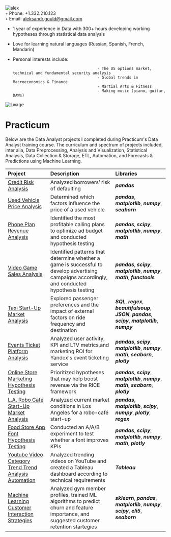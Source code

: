 ![alex](https://user-images.githubusercontent.com/47144563/187806992-5f82c695-7bc7-48c9-b55d-98c42f31cbc5.jpg)<br />◦ Phone: +1.332.210.123 <br />
 ◦ Email: aleksandr.gould@gmail.com

 - 1 year of experience in Data with 300+ hours developing working hypotheses through statistical data analysis 

 - Love for learning natural languages (Russian, Spanish, French, Mandarin)

 - Personal interests include:

                                            - The US options market, technical and fundamental security analysis
                                            - Global trends in Macroeconomics & Finance         
                                            - Martial Arts & Fitness  
                                            - Making music (piano, guitar, DAWs)

<kbd>![image](https://user-images.githubusercontent.com/47144563/187808297-0ff26500-1fc3-42e4-9063-ecd72d499595.png)<kbd>

                                            
 

# Practicum 
Below are the Data Analyst projects I completed during Practicum's Data Analyst training course. The curriculum and spectrum of projects included, inter alia,  Data Preprocessing, Analysis and Visualization, Statistical Analysis, Data Collection & Storage, ETL, Automation, and Forecasts & Predictions using Machine Learning. 

| Project               | Description                                                                                 | Libraries                      |
|:--------------------- |:------------------------------------------------------------------------------------------- |:------------------------------ |
|[Credit Risk Analysis](https://github.com/aleksandrgould/data-analyst-repo/tree/Project-1 "Credit Risk Analysis")|Analyzed borrowers’ risk of defaulting |***pandas***|
|[Used Vehicle Price Analysis](https://github.com/aleksandrgould/data-analyst-repo/tree/Project-2 "Used Vehicle Price Analysis")|Determined which factors influence the price of a used vehicle |***pandas***, ***matplotlib***, ***numpy***, ***seaborn***|
|[Phone Plan Revenue Analysis](https://github.com/aleksandrgould/data-analyst-repo/tree/Project-3 "Phone Plan Revenue Analysis")|Identified the most profitable calling plans to optimize ad budget and conducted hypothesis testing|***pandas***, ***scipy***, ***matplotlib***, ***numpy***, ***math***|
|[Video Game Sales Analysis](https://github.com/aleksandrgould/data-analyst-repo/tree/Project-4 "Video Game Sales Analysis")|Identified patterns that determine whether a game is successful to develop advertising campaigns accordingly, and conducted hypothesis testing|***pandas***, ***scipy***, ***matplotlib***, ***numpy***, ***math***, ***functools***|
|[Taxi Start-Up Market Analysis](https://github.com/aleksandrgould/data-analyst-repo/tree/Project-5 "Taxi Start-Up Analysis")|Explored passenger preferences and the impact of external factors on ride frequency and destination|***SQL***, ***regex***, ***beautifulsoup***, ***JSON***, ***pandas***, ***scipy***, ***matplotlib***, ***numpy***|
|[Events Ticket Platform Analysis](https://github.com/aleksandrgould/data-analyst-repo/tree/Project-6 "Platform Analysis")|Analyzed user activity, KPI and LTV metrics,and marketing ROI for Yandex's event ticketing service|***pandas***, ***scipy***, ***matplotlib***, ***numpy***, ***math***, ***seaborn***, ***plotly***|  
|[Online Store Marketing Hypothesis Testing](https://github.com/aleksandrgould/data-analyst-repo/tree/Project-7 "Marketing Hypothesis Testing")|Prioritized hypotheses that may help boost revenue via the RICE framework|***pandas***, ***scipy***, ***matplotlib***, ***numpy***, ***math***,  ***seaborn***, ***plotly***|
|[L.A. Robo Café Start-Up Market Analysis](https://github.com/aleksandrgould/data-analyst-repo/tree/Project-8 "Cafe Market Analysis")|Analyzed current market conditions in Los Angeles for a robo-café start-up|***pandas***, ***matplotlib***, ***scipy***, ***numpy***, ***plotly***, ***regex***| 
|[Food Store App Font Hypothesis Testing](https://github.com/aleksandrgould/data-analyst-repo/tree/Project-9 "Font Hypothesis Testing")|Conducted an A/A/B experiment to test whether a font improves KPIs|***pandas***, ***scipy***, ***matplotlib***, ***numpy***, ***math***, ***plotly***|
|[Youtube Video Category Trend Trend Analysis Automation](https://github.com/aleksandrgould/data-analyst-repo/tree/Project-10 "Trend Automation")|Analyzed trending videos on YouTube and created a Tableau dashboard according to technical requirements|***Tableau***|
|[Machine Learning Customer Interaction Strategies](https://github.com/aleksandrgould/data-analyst-repo/tree/Project-11 "ML Customer Profile Analysis")|Analyzed gym member profiles, trained ML algorithms to predict churn and feature importance, and suggested customer retention startegies|***sklearn***, ***pandas***, ***matplotlib***, ***numpy***, ***scipy***, ***eli5***, ***seaborn***|

